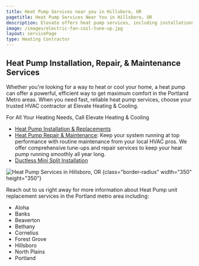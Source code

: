 ```yaml
---
title: Heat Pump Services near you in Hillsboro, OR
pagetitle: Heat Pump Services Near You in Hillsboro, OR
description: Elevate offers heat pump services, including installations, repair, and maintenance in Hillsboro, OR. Call us today to schedule.
image: /images/electric-fan-coil-tune-up.jpg
layout: servicePage
type: Heating Contractor
---
```


## Heat Pump Installation, Repair, & Maintenance Services

Whether you're looking for a way to heat or cool your home, a heat pump can offer a powerful, efficient way to get maximum comfort in the Portland Metro areas. When you need fast, reliable heat pump services, choose your trusted HVAC contractor at Elevate Heating & Cooling.

<div class="h-grid-col-2-1">
<div>

For All Your Heating Needs, Call Elevate Heating & Cooling
- [Heat Pump Installation & Replacements](../heating-installation/)
- [Heat Pump Repair & Maintenance](../heat-pump-tune-up/): Keep your system running at top performance with routine maintenance from your local HVAC pros. We offer comprehensive tune-ups and repair services to keep your heat pump running smoothly all year long.
- [Ductless Mini Split Installation](../ductless-mini-split-installations/)

</div>

![Heat Pump Services in Hillsboro, OR](/images/heat-pumps.jpg)
{class="border-radius" width="350" height="350"}
</div>
Reach out to us right away for more information about Heat Pump unit replacement services in the Portland metro area including:

- Aloha
- Banks
- Beaverton
- Bethany
- Cornelius
- Forest Grove
- Hillsboro
- North Plains
- Portland